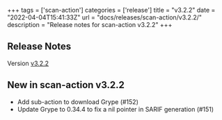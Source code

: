 +++
tags = ['scan-action']
categories = ['release']
title = "v3.2.2"
date = "2022-04-04T15:41:33Z"
url = "docs/releases/scan-action/v3.2.2/"
description = "Release notes for scan-action v3.2.2"
+++

## Release Notes

Version [v3.2.2](https://github.com/anchore/scan-action/releases/tag/v3.2.2)

## New in scan-action v3.2.2

- Add sub-action to download Grype (#152)
- Update Grype to 0.34.4 to fix a nil pointer in SARIF generation (#151)
